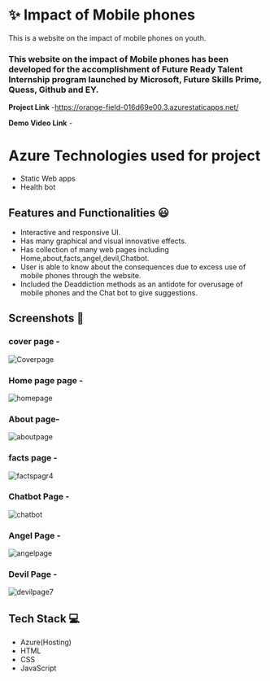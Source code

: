 #  ✨ Impact of Mobile phones

This is a website on the impact of mobile phones on youth.

### This website on the impact of Mobile phones  has been developed for the accomplishment of Future Ready Talent Internship program launched by Microsoft, Future Skills Prime, Quess, Github and EY.


**Project Link** -https://orange-field-016d69e00.3.azurestaticapps.net/

**Demo Video Link** -

# Azure Technologies used for project
- Static Web apps
- Health bot

## Features and Functionalities 😃

- Interactive and responsive UI.
- Has many graphical and visual innovative effects.
- Has collection of many web pages including Home,about,facts,angel,devil,Chatbot.
- User is able to know about the consequences  due to excess use of mobile phones through the website.
- Included the Deaddiction methods as an antidote for overusage of mobile phones and the Chat bot to give suggestions. 
## Screenshots 📸
###  cover page -  

![Coverpage](https://github.com/KoradaMounika/mobile_frt/assets/124560510/970d0f50-c8ba-4ce0-964e-96c890eed8f9)


### Home page page -
![homepage](https://github.com/KoradaMounika/mobile_frt/assets/124560510/089b1b90-9cae-4bf8-9687-6737d7100fa6)


### About page-

![aboutpage](https://github.com/KoradaMounika/mobile_frt/assets/124560510/6fc276cc-256b-4444-8094-c298c0e1c7c1)


### facts page -

![factspagr4](https://github.com/KoradaMounika/mobile_frt/assets/124560510/cb30de5f-99be-473b-abca-081b543bbf7b)

### Chatbot  Page -

![chatbot](https://github.com/KoradaMounika/mobile_frt/assets/124560510/621c0617-fcda-4c9a-a28e-dd3d7203e009)

### Angel Page -

![angelpage](https://github.com/KoradaMounika/mobile_frt/assets/124560510/d056479b-4fbf-41af-96fe-31ff9503c6c9)

### Devil Page -
![devilpage7](https://github.com/KoradaMounika/mobile_frt/assets/124560510/e25fe149-7276-410c-9727-ec8f3713f1d9)


## Tech Stack 💻

- Azure(Hosting)
- HTML
- CSS
- JavaScript
